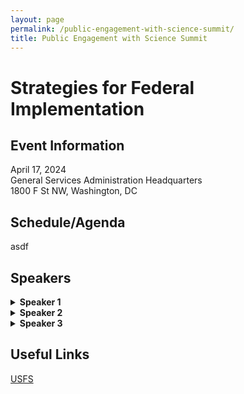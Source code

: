 ```yaml
---
layout: page
permalink: /public-engagement-with-science-summit/
title: Public Engagement with Science Summit
---
```

 
# Strategies for Federal Implementation

## Event Information</h2>
April 17, 2024<br>
General Services Administration Headquarters<br>
1800 F St NW, Washington, DC

## Schedule/Agenda
asdf



## Speakers
<details>
  <summary><b>Speaker 1</b></summary>
  <p>Here is their bio.</p>
</details>

<details>
  <summary><b>Speaker 2</b></summary>
  <p>Here is their bio.</p>
</details>

<details>
  <summary><b>Speaker 3</b></summary>
  <p>Here is their bio.</p>
</details>


## Useful Links

[USFS](https://www.citizenscience.gov/catalog/usfs)

